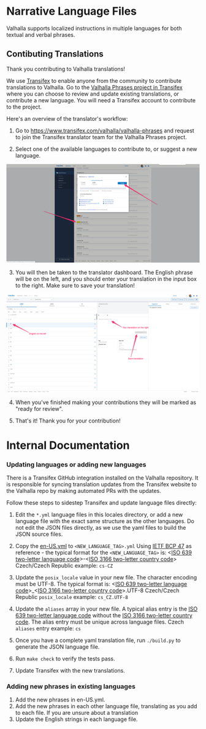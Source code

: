 # Narrative Language Files

Valhalla supports localized instructions in multiple languages for both textual and verbal phrases.

## Contibuting Translations

Thank you contributing to Valhalla translations!

We use [Transifex](https://www.transifex.com/) to enable anyone from the community to contribute translations to Valhalla. Go to the [Valhalla Phrases project in Transifex](https://www.transifex.com/valhalla/valhalla-phrases/) where you can choose to review and update existing translations, or contribute a new language. You will need a Transifex account to contribute to the project.

Here's an overview of the translator's workflow:
1. Go to https://www.transifex.com/valhalla/valhalla-phrases and request to join the Transifex translator team for the Valhalla Phrases project.

2. Select one of the available languages to contribute to, or suggest a new language.

![Transifex: Select a language](img/transifex_1.png)

3. You will then be taken to the translator dashboard. The English phrase will be on the left, and you should enter your translation in the input box to the right. Make sure to save your translation!

![Transifex: Translator interface](img/transifex_2.png)

4. When you've finished making your contributions they will be marked as "ready for review".

5. That's it! Thank you for your contribution!

# Internal Documentation

### Updating languages or adding new languages

There is a Transifex GitHub integration installed on the Valhalla repository. It is responsible for syncing translation updates from the Transifex website to the Valhalla repo by making automated PRs with the updates.

Follow these steps to sidestep Transifex and update language files directly:

1. Edit the `*.yml` language files in this locales directory, or add a new language file with the exact same structure as the other languages. Do not edit the JSON files directly, as we use the yaml files to build the JSON source files.

2. Copy the [en-US.yml](en-US.yml) to `<NEW_LANGUAGE_TAG>.yml`
Using [IETF BCP 47](https://tools.ietf.org/html/bcp47) as reference - the typical format for the `<NEW_LANGUAGE_TAG>` is:
<[ISO 639 two-letter language code](https://en.wikipedia.org/wiki/List_of_ISO_639-1_codes)>-<[ISO 3166 two-letter country code](https://en.wikipedia.org/wiki/ISO_3166-1_alpha-2)>
Czech/Czech Republic example:
`cs-CZ`

3. Update the `posix_locale` value in your new file. The character encoding must be UTF-8. The typical format is:
<[ISO 639 two-letter language code](https://en.wikipedia.org/wiki/List_of_ISO_639-1_codes)>_<[ISO 3166 two-letter country code](https://en.wikipedia.org/wiki/ISO_3166-1_alpha-2)>.UTF-8
Czech/Czech Republic `posix_locale` example:
`cs_CZ.UTF-8`

4. Update the `aliases` array in your new file. A typical alias entry is the [ISO 639 two-letter language code](https://en.wikipedia.org/wiki/List_of_ISO_639-1_codes) without the
[ISO 3166 two-letter country code](https://en.wikipedia.org/wiki/ISO_3166-1_alpha-2). The alias entry must be unique across language files.
Czech `aliases` entry example:
`cs`

5. Once you have a complete yaml translation file, run `./build.py` to generate the JSON language file.

6. Run `make check` to verify the tests pass.

7. Update Transifex with the new translations.

### Adding new phrases in existing languages

1. Add the new phrases in en-US.yml.
2. Add the new phrases in each other language file, translating as you add to each file. If you are unsure about a translation
3. Update the English strings in each language file.
